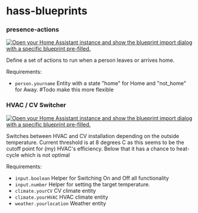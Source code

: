 # hass-blueprints

### presence-actions
[![Open your Home Assistant instance and show the blueprint import dialog with a specific blueprint pre-filled.](https://my.home-assistant.io/badges/blueprint_import.svg)](https://my.home-assistant.io/redirect/blueprint_import/?blueprint_url=https%3A%2F%2Fgithub.com%2Fdbeltman%2Fhass-blueprints%2Fblob%2Fmaster%2Fpresence-actions.yaml)

Define a set of actions to run when a person leaves or arrives home. 

Requirements:
- `person.yourname` Entity with a state "home" for Home and "not_home" for Away. #Todo make this more flexible

### HVAC / CV Switcher
[![Open your Home Assistant instance and show the blueprint import dialog with a specific blueprint pre-filled.](https://my.home-assistant.io/badges/blueprint_import.svg)](https://my.home-assistant.io/redirect/blueprint_import/?blueprint_url=https%3A%2F%2Fgithub.com%2Fdbeltman%2Fhass-blueprints%2Fblob%2Fmaster%2Fclimate-hvac-cv-switcher.yaml)

Switches between HVAC and CV installation depending on the outside temperature. 
Current threshold is at 8 degrees C as this seems to be the cutoff point for (my) HVAC's efficiency. Below that it has a chance to heat-cycle which is not optimal

Requirements:
- `input.boolean` Helper for Switching On and Off all functionality
- `input.number` Helper for setting the target temperature.
- `climate.yourCV` CV climate entity
- `climate.yourHVAC` HVAC climate entity
- `weather.yourlocation` Weather entity

